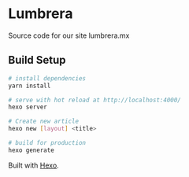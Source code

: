 # Lumbrera

Source code for our site lumbrera.mx


## Build Setup

``` bash
# install dependencies
yarn install

# serve with hot reload at http://localhost:4000/
hexo server

# Create new article
hexo new [layout] <title>

# build for production
hexo generate
```

Built with [Hexo](https://hexo.io).
